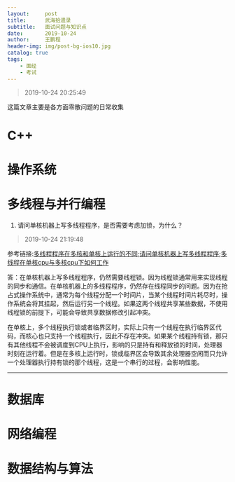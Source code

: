 ```yaml
---
layout:     post
title:      武海拾遗录
subtitle:   面试问题与知识点
date:       2019-10-24
author:     王鹏程
header-img: img/post-bg-ios10.jpg
catalog: true
tags:
    - 面经
    - 考试
---
```


> 2019-10-24 20:25:49


这篇文章主要是各方面零散问题的日常收集

# C++ 

# 操作系统



# 多线程与并行编程

1. 请问单核机器上写多线程程序，是否需要考虑加锁，为什么？
> 2019-10-24 21:19:48

参考链接:[多线程程序在多核和单核上运行的不同](https://blog.csdn.net/ZIV555/article/details/52036841);[请问单核机器上写多线程程序](https://blog.csdn.net/N1314N/article/details/93652404);[多线程在单核cpu与多核cpu下如何工作](https://blog.csdn.net/qq_28397259/article/details/80810731)

答：在单核机器上写多线程程序，仍然需要线程锁。因为线程锁通常用来实现线程的同步和通信。在单核机器上的多线程程序，仍然存在线程同步的问题。因为在抢占式操作系统中，通常为每个线程分配一个时间片，当某个线程时间片耗尽时，操作系统会将其挂起，然后运行另一个线程。如果这两个线程共享某些数据，不使用线程锁的前提下，可能会导致共享数据修改引起冲突。

在单核上，多个线程执行锁或者临界区时，实际上只有一个线程在执行临界区代码，而核心也只支持一个线程执行，因此不存在冲突。如果某个线程持有锁，那只有其他线程不会被调度到CPU上执行，影响的只是持有和释放锁的时间，处理器时刻在运行着。但是在多核上运行时，锁或临界区会导致其余处理器空闲而只允许一个处理器执行持有锁的那个线程，这是一个串行的过程，会影响性能。


----


# 数据库

# 网络编程

# 数据结构与算法

# 